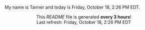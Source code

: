My name is Tanner and today is Friday, October 18, 2:26 PM EDT.

<p align="center">This <i>README</i> file is generated <b>every 3 hours</b>!</br>Last refresh: Friday, October 18, 2:26 PM EDT<br /></p>
